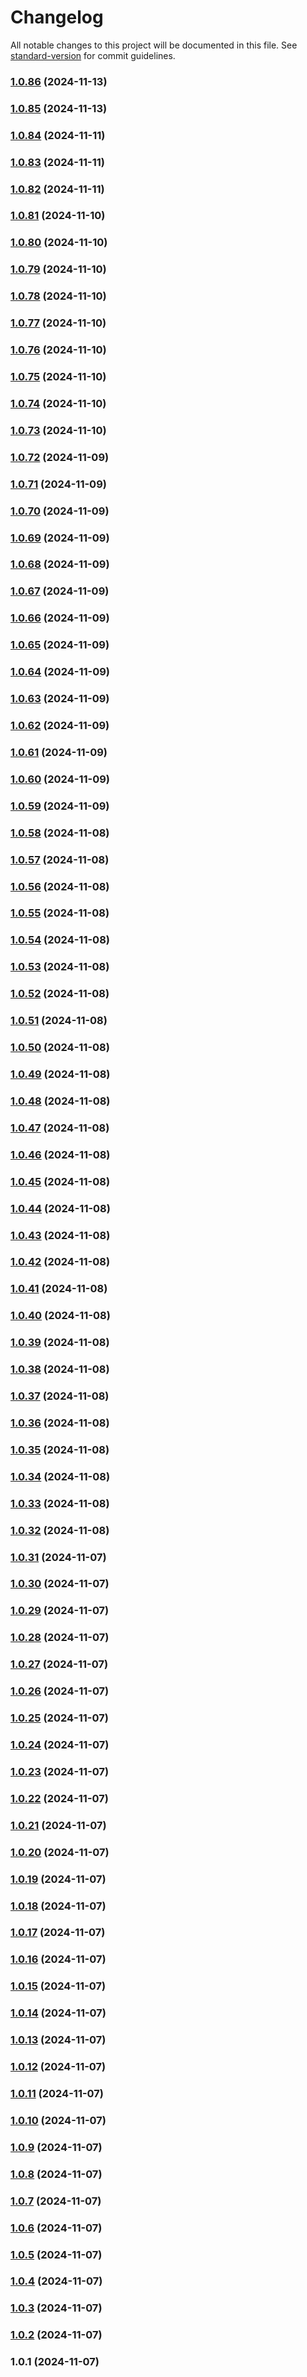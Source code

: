 # Changelog

All notable changes to this project will be documented in this file. See [standard-version](https://github.com/conventional-changelog/standard-version) for commit guidelines.

### [1.0.86](https://github.com/yourusername/wibu-pkg/compare/v1.0.85...v1.0.86) (2024-11-13)

### [1.0.85](https://github.com/yourusername/wibu-pkg/compare/v1.0.84...v1.0.85) (2024-11-13)

### [1.0.84](https://github.com/yourusername/wibu-pkg/compare/v1.0.83...v1.0.84) (2024-11-11)

### [1.0.83](https://github.com/yourusername/wibu-pkg/compare/v1.0.82...v1.0.83) (2024-11-11)

### [1.0.82](https://github.com/yourusername/wibu-pkg/compare/v1.0.81...v1.0.82) (2024-11-11)

### [1.0.81](https://github.com/yourusername/wibu-pkg/compare/v1.0.80...v1.0.81) (2024-11-10)

### [1.0.80](https://github.com/yourusername/wibu-pkg/compare/v1.0.79...v1.0.80) (2024-11-10)

### [1.0.79](https://github.com/yourusername/wibu-pkg/compare/v1.0.78...v1.0.79) (2024-11-10)

### [1.0.78](https://github.com/yourusername/wibu-pkg/compare/v1.0.77...v1.0.78) (2024-11-10)

### [1.0.77](https://github.com/yourusername/wibu-pkg/compare/v1.0.76...v1.0.77) (2024-11-10)

### [1.0.76](https://github.com/yourusername/wibu-pkg/compare/v1.0.75...v1.0.76) (2024-11-10)

### [1.0.75](https://github.com/yourusername/wibu-pkg/compare/v1.0.74...v1.0.75) (2024-11-10)

### [1.0.74](https://github.com/yourusername/wibu-pkg/compare/v1.0.73...v1.0.74) (2024-11-10)

### [1.0.73](https://github.com/yourusername/wibu-pkg/compare/v1.0.72...v1.0.73) (2024-11-10)

### [1.0.72](https://github.com/yourusername/wibu-pkg/compare/v1.0.71...v1.0.72) (2024-11-09)

### [1.0.71](https://github.com/yourusername/wibu-pkg/compare/v1.0.70...v1.0.71) (2024-11-09)

### [1.0.70](https://github.com/yourusername/wibu-pkg/compare/v1.0.69...v1.0.70) (2024-11-09)

### [1.0.69](https://github.com/yourusername/wibu-pkg/compare/v1.0.68...v1.0.69) (2024-11-09)

### [1.0.68](https://github.com/yourusername/wibu-pkg/compare/v1.0.67...v1.0.68) (2024-11-09)

### [1.0.67](https://github.com/yourusername/wibu-pkg/compare/v1.0.66...v1.0.67) (2024-11-09)

### [1.0.66](https://github.com/yourusername/wibu-pkg/compare/v1.0.65...v1.0.66) (2024-11-09)

### [1.0.65](https://github.com/yourusername/wibu-pkg/compare/v1.0.64...v1.0.65) (2024-11-09)

### [1.0.64](https://github.com/yourusername/wibu-pkg/compare/v1.0.63...v1.0.64) (2024-11-09)

### [1.0.63](https://github.com/yourusername/wibu-pkg/compare/v1.0.62...v1.0.63) (2024-11-09)

### [1.0.62](https://github.com/yourusername/wibu-pkg/compare/v1.0.61...v1.0.62) (2024-11-09)

### [1.0.61](https://github.com/yourusername/wibu-pkg/compare/v1.0.60...v1.0.61) (2024-11-09)

### [1.0.60](https://github.com/yourusername/wibu-pkg/compare/v1.0.59...v1.0.60) (2024-11-09)

### [1.0.59](https://github.com/yourusername/wibu-pkg/compare/v1.0.58...v1.0.59) (2024-11-09)

### [1.0.58](https://github.com/yourusername/wibu-pkg/compare/v1.0.57...v1.0.58) (2024-11-08)

### [1.0.57](https://github.com/yourusername/wibu-pkg/compare/v1.0.56...v1.0.57) (2024-11-08)

### [1.0.56](https://github.com/yourusername/wibu-pkg/compare/v1.0.55...v1.0.56) (2024-11-08)

### [1.0.55](https://github.com/yourusername/wibu-pkg/compare/v1.0.54...v1.0.55) (2024-11-08)

### [1.0.54](https://github.com/yourusername/wibu-pkg/compare/v1.0.53...v1.0.54) (2024-11-08)

### [1.0.53](https://github.com/yourusername/wibu-pkg/compare/v1.0.52...v1.0.53) (2024-11-08)

### [1.0.52](https://github.com/yourusername/wibu-pkg/compare/v1.0.51...v1.0.52) (2024-11-08)

### [1.0.51](https://github.com/yourusername/wibu-pkg/compare/v1.0.50...v1.0.51) (2024-11-08)

### [1.0.50](https://github.com/yourusername/wibu-pkg/compare/v1.0.49...v1.0.50) (2024-11-08)

### [1.0.49](https://github.com/yourusername/wibu-pkg/compare/v1.0.48...v1.0.49) (2024-11-08)

### [1.0.48](https://github.com/yourusername/wibu-pkg/compare/v1.0.47...v1.0.48) (2024-11-08)

### [1.0.47](https://github.com/yourusername/wibu-pkg/compare/v1.0.46...v1.0.47) (2024-11-08)

### [1.0.46](https://github.com/yourusername/wibu-pkg/compare/v1.0.45...v1.0.46) (2024-11-08)

### [1.0.45](https://github.com/yourusername/wibu-pkg/compare/v1.0.44...v1.0.45) (2024-11-08)

### [1.0.44](https://github.com/yourusername/wibu-pkg/compare/v1.0.43...v1.0.44) (2024-11-08)

### [1.0.43](https://github.com/yourusername/wibu-pkg/compare/v1.0.42...v1.0.43) (2024-11-08)

### [1.0.42](https://github.com/yourusername/wibu-pkg/compare/v1.0.41...v1.0.42) (2024-11-08)

### [1.0.41](https://github.com/yourusername/wibu-pkg/compare/v1.0.40...v1.0.41) (2024-11-08)

### [1.0.40](https://github.com/yourusername/wibu-pkg/compare/v1.0.39...v1.0.40) (2024-11-08)

### [1.0.39](https://github.com/yourusername/wibu-pkg/compare/v1.0.38...v1.0.39) (2024-11-08)

### [1.0.38](https://github.com/yourusername/wibu-pkg/compare/v1.0.37...v1.0.38) (2024-11-08)

### [1.0.37](https://github.com/yourusername/wibu-pkg/compare/v1.0.36...v1.0.37) (2024-11-08)

### [1.0.36](https://github.com/yourusername/wibu-pkg/compare/v1.0.35...v1.0.36) (2024-11-08)

### [1.0.35](https://github.com/yourusername/wibu-pkg/compare/v1.0.34...v1.0.35) (2024-11-08)

### [1.0.34](https://github.com/yourusername/wibu-pkg/compare/v1.0.33...v1.0.34) (2024-11-08)

### [1.0.33](https://github.com/yourusername/wibu-pkg/compare/v1.0.32...v1.0.33) (2024-11-08)

### [1.0.32](https://github.com/yourusername/wibu-pkg/compare/v1.0.31...v1.0.32) (2024-11-08)

### [1.0.31](https://github.com/yourusername/wibu-pkg/compare/v1.0.30...v1.0.31) (2024-11-07)

### [1.0.30](https://github.com/yourusername/wibu-pkg/compare/v1.0.29...v1.0.30) (2024-11-07)

### [1.0.29](https://github.com/yourusername/wibu-pkg/compare/v1.0.28...v1.0.29) (2024-11-07)

### [1.0.28](https://github.com/yourusername/wibu-pkg/compare/v1.0.27...v1.0.28) (2024-11-07)

### [1.0.27](https://github.com/yourusername/wibu-pkg/compare/v1.0.26...v1.0.27) (2024-11-07)

### [1.0.26](https://github.com/yourusername/wibu-pkg/compare/v1.0.25...v1.0.26) (2024-11-07)

### [1.0.25](https://github.com/yourusername/wibu-pkg/compare/v1.0.24...v1.0.25) (2024-11-07)

### [1.0.24](https://github.com/yourusername/wibu-pkg/compare/v1.0.23...v1.0.24) (2024-11-07)

### [1.0.23](https://github.com/yourusername/wibu-pkg/compare/v1.0.22...v1.0.23) (2024-11-07)

### [1.0.22](https://github.com/yourusername/wibu-pkg/compare/v1.0.21...v1.0.22) (2024-11-07)

### [1.0.21](https://github.com/yourusername/wibu-pkg/compare/v1.0.20...v1.0.21) (2024-11-07)

### [1.0.20](https://github.com/yourusername/wibu-pkg/compare/v1.0.19...v1.0.20) (2024-11-07)

### [1.0.19](https://github.com/yourusername/wibu-pkg/compare/v1.0.18...v1.0.19) (2024-11-07)

### [1.0.18](https://github.com/yourusername/wibu-pkg/compare/v1.0.17...v1.0.18) (2024-11-07)

### [1.0.17](https://github.com/yourusername/wibu-pkg/compare/v1.0.16...v1.0.17) (2024-11-07)

### [1.0.16](https://github.com/yourusername/wibu-pkg/compare/v1.0.15...v1.0.16) (2024-11-07)

### [1.0.15](https://github.com/yourusername/wibu-pkg/compare/v1.0.14...v1.0.15) (2024-11-07)

### [1.0.14](https://github.com/yourusername/wibu-pkg/compare/v1.0.13...v1.0.14) (2024-11-07)

### [1.0.13](https://github.com/yourusername/wibu-pkg/compare/v1.0.12...v1.0.13) (2024-11-07)

### [1.0.12](https://github.com/yourusername/wibu-pkg/compare/v1.0.11...v1.0.12) (2024-11-07)

### [1.0.11](https://github.com/yourusername/wibu-pkg/compare/v1.0.10...v1.0.11) (2024-11-07)

### [1.0.10](https://github.com/yourusername/wibu-pkg/compare/v1.0.9...v1.0.10) (2024-11-07)

### [1.0.9](https://github.com/yourusername/wibu-pkg/compare/v1.0.8...v1.0.9) (2024-11-07)

### [1.0.8](https://github.com/yourusername/wibu-pkg/compare/v1.0.7...v1.0.8) (2024-11-07)

### [1.0.7](https://github.com/yourusername/wibu-pkg/compare/v1.0.6...v1.0.7) (2024-11-07)

### [1.0.6](https://github.com/yourusername/wibu-pkg/compare/v1.0.5...v1.0.6) (2024-11-07)

### [1.0.5](https://github.com/yourusername/wibu-pkg/compare/v1.0.4...v1.0.5) (2024-11-07)

### [1.0.4](https://github.com/yourusername/wibu-pkg/compare/v1.0.3...v1.0.4) (2024-11-07)

### [1.0.3](https://github.com/yourusername/wibu-pkg/compare/v1.0.2...v1.0.3) (2024-11-07)

### [1.0.2](https://github.com/yourusername/wibu-pkg/compare/v1.0.1...v1.0.2) (2024-11-07)

### 1.0.1 (2024-11-07)
